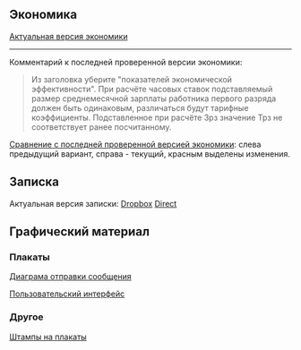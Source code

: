 ## Экономика

[Актуальная версия экономики](https://cl.ly/1U140M2P041K/docs_generator(21).pdf)

---

Комментарий к последней проверенной версии экономики:
> Из заголовка уберите "показателей экономической эффективности".
При расчёте часовых ставок подставляемый размер среднемесячной зарплаты
работника первого разряда должен быть одинаковым, различаться будут
тарифные коэффициенты. Подставленное при расчёте Зрз значение Трз не
соответствует ранее посчитанному.

[Сравнение с последней проверенной версией экономики](https://cl.ly/31420Y1K271M/firstIterationDiff.pdf): слева предыдущий вариант, справа - текущий, красным выделены изменения.

## Записка
Актуальная версия записки: [Dropbox](https://www.dropbox.com/s/ska0y0ennmadbnt/release%287%29.pdf?dl=0)
[Direct](https://cl.ly/3L3I1n1g1u1n/release(7).pdf)

## Графический материал
### Плакаты
[Диаграма отправки сообщения](https://github.com/haritowa-university/diploma-report/raw/master/appendecies/message_send.pdf)

[Пользовательский интерфейс](https://github.com/haritowa-university/diploma-report/raw/master/appendecies/user_interface.pdf)

### Другое
[Штампы на плакаты](https://github.com/haritowa-university/diploma-report/raw/master/appendecies/stamp.pdf)
